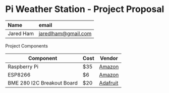 # Pi Weather Station - Project Proposal

| Name | email     |
| :------------- | :------------- |
| Jared Ham      | jaredlham@gmail.com      |


Project Components

| Component  |  Cost | Vendor  |  
|---|---|---|
| Raspberry Pi   | $35     | [Amazon](https://www.amazon.com/Raspberry-Pi-RASPBERRYPI3-MODB-1GB-Model-Motherboard/dp/B01CD5VC92/ref=sr_1_6?keywords=raspberry+pi&qid=1551387756&s=gateway&sr=8-6) |
| ESP8266       | $6  | [Amazon](https://www.amazon.com/HiLetgo-Internet-Development-Wireless-Micropython/dp/B010N1SPRK/ref=sr_1_1_sspa?keywords=esp8266&qid=1551387790&s=gateway&sr=8-1-spons&psc=1) |
|BME 280 I2C Breakout Board | $20| [Adafruit](https://www.adafruit.com/product/2652) |
